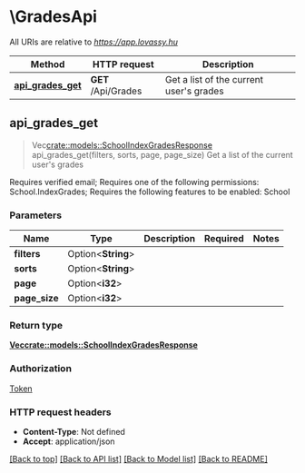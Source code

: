 # \GradesApi

All URIs are relative to *https://app.lovassy.hu*

Method | HTTP request | Description
------------- | ------------- | -------------
[**api_grades_get**](GradesApi.md#api_grades_get) | **GET** /Api/Grades | Get a list of the current user's grades



## api_grades_get

> Vec<crate::models::SchoolIndexGradesResponse> api_grades_get(filters, sorts, page, page_size)
Get a list of the current user's grades

Requires verified email; Requires one of the following permissions: School.IndexGrades; Requires the following features to be enabled: School

### Parameters


Name | Type | Description  | Required | Notes
------------- | ------------- | ------------- | ------------- | -------------
**filters** | Option<**String**> |  |  |
**sorts** | Option<**String**> |  |  |
**page** | Option<**i32**> |  |  |
**page_size** | Option<**i32**> |  |  |

### Return type

[**Vec<crate::models::SchoolIndexGradesResponse>**](SchoolIndexGradesResponse.md)

### Authorization

[Token](../README.md#Token)

### HTTP request headers

- **Content-Type**: Not defined
- **Accept**: application/json

[[Back to top]](#) [[Back to API list]](../README.md#documentation-for-api-endpoints) [[Back to Model list]](../README.md#documentation-for-models) [[Back to README]](../README.md)

